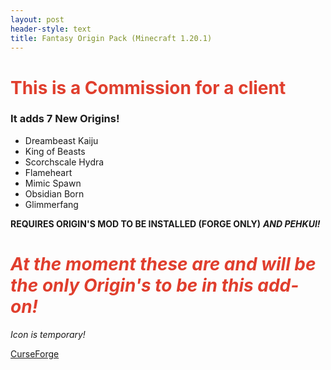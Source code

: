 ```yaml
---
layout: post
header-style: text
title: Fantasy Origin Pack (Minecraft 1.20.1)
---
```

# <span style="color:#e03e2d">This is a Commission for a client</span>

### It adds 7 New Origins!

*   Dreambeast Kaiju
*   King of Beasts
*   Scorchscale Hydra
*   Flameheart
*   Mimic Spawn
*   Obsidian Born
*   Glimmerfang

__**REQUIRES ORIGIN'S MOD TO BE INSTALLED (FORGE ONLY)**__
**_AND PEHKUI!_**

# _<span style="color:#e03e2d">At the moment these are and will be the only Origin's to be in this add-on!</span>_

_Icon is temporary!_

[CurseForge](https://www.curseforge.com/minecraft/mc-mods/fantasy-origin-pack)